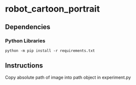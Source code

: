 # robot_cartoon_portrait

## Dependencies
### Python Libraries
`python -m pip install -r requirements.txt`

## Instructions
Copy absolute path of image into path object in experiment.py
